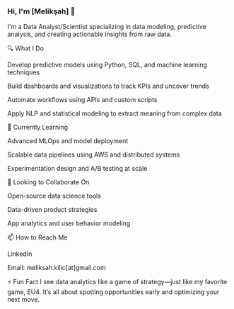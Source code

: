 ### Hi, I'm [Melikşah] 👋  
I'm a Data Analyst/Scientist specializing in data modeling, predictive analysis, and creating actionable insights from raw data.  

🔍 What I Do

Develop predictive models using Python, SQL, and machine learning techniques

Build dashboards and visualizations to track KPIs and uncover trends

Automate workflows using APIs and custom scripts

Apply NLP and statistical modeling to extract meaning from complex data

🧠 Currently Learning

Advanced MLOps and model deployment

Scalable data pipelines using AWS and distributed systems

Experimentation design and A/B testing at scale

🚀 Looking to Collaborate On

Open-source data science tools

Data-driven product strategies

App analytics and user behavior modeling

📫 How to Reach Me

LinkedIn

Email: meliksah.kilic[at]gmail.com

⚡ Fun Fact
I see data analytics like a game of strategy—just like my favorite game, EU4. It’s all about spotting opportunities early and optimizing your next move.



<!--
**meliksahkilic/meliksahkilic** is a ✨ _special_ ✨ repository because its `README.md` (this file) appears on your GitHub profile.

Here are some ideas to get you started:

- 🔭 I’m currently working on Data
- 🌱 I’m currently learning ...
- 👯 I’m looking to collaborate on ...
- 🤔 I’m looking for help with ...
- 💬 Ask me about ...
- 📫 How to reach me: ...
- 😄 Pronouns: ...
- ⚡ Fun fact: ...
-->

